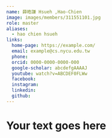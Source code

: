 ```yaml
---
name: 薛皓謙 Hsueh ,Hao-Chien 
image: images/members/311551101.jpg 
role: master
aliases:
  - hao chien hsueh
links:
  home-page: https://example.com/
  email: example@cs.nycu.edu.tw
  phone: 
  orcid: 0000-0000-0000-000
  google-scholar: abcdefgAAAAJ
  youtube: watch?v=ABCDEF0FLWw
  facebook:
  instagram:
  linkedin:
  github:
---
```

# Your text goes here
